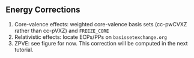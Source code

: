 ## Energy Corrections

1. Core-valence effects: weighted core-valence basis sets (cc-pwCVXZ rather than cc-pVXZ) and `FREEZE_CORE`
2. Relativistic effects: locate ECPs/PPs on `basissetexchange.org`
3. ZPVE: see figure for now. This correction will be computed in the next tutorial.
